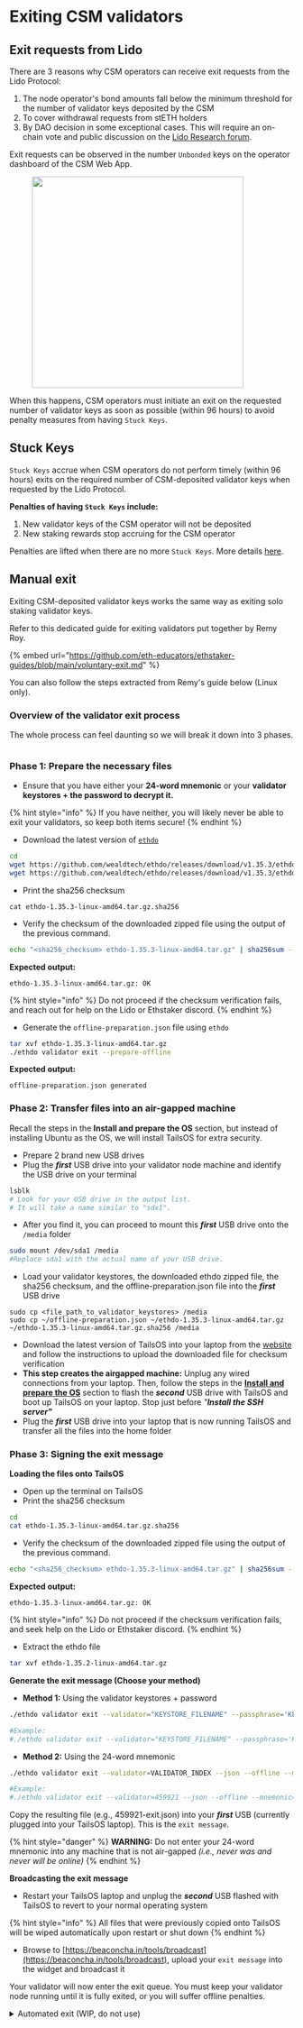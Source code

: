 # Exiting CSM validators

## Exit requests from Lido

There are 3 reasons why CSM operators can receive exit requests from the Lido Protocol:

1. The node operator's bond amounts fall below the minimum threshold for the number of validator keys deposited by the CSM
2. To cover withdrawal requests from stETH holders
3. By DAO decision in some exceptional cases. This will require an on-chain vote and public discussion on the [Lido Research forum](https://research.lido.fi/).

Exit requests can be observed in the number `Unbonded` keys on the operator dashboard of the CSM Web App.

<figure><img src="../../.gitbook/assets/Screenshot 2024-06-27 at 3.48.39 PM.png" alt="" width="375"><figcaption></figcaption></figure>

When this happens, CSM operators must initiate an exit on the requested number of validator keys as soon as possible (within 96 hours) to avoid penalty measures from having `Stuck Keys`.

## Stuck Keys

`Stuck Keys` accrue when CSM operators do not perform timely (within 96 hours) exits on the required number of CSM-deposited validator keys when requested by the Lido Protocol.&#x20;

**Penalties of having `Stuck Keys` include:**

1. New validator keys of the CSM operator will not be deposited&#x20;
2. New staking rewards stop accruing for the CSM operator

Penalties are lifted when there are no more `Stuck Keys`.  More details [here](https://operatorportal.lido.fi/modules/community-staking-module#block-0ed61a4c0a5a439bbb4be20e814b4e38).

## Manual exit

Exiting CSM-deposited validator keys works the same way as exiting solo staking validator keys.

Refer to this dedicated guide for exiting validators put together by Remy Roy.

{% embed url="https://github.com/eth-educators/ethstaker-guides/blob/main/voluntary-exit.md" %}

You can also follow the steps extracted from Remy's guide below (Linux only).

### Overview of the validator exit process

The whole process can feel daunting so we will break it down into 3 phases.

<figure><img src="../../.gitbook/assets/exitValidators.png" alt=""><figcaption></figcaption></figure>

### Phase 1: Prepare the necessary files

* Ensure that you have either your **24-word mnemonic** or your **validator keystores + the password to decrypt it.**&#x20;

{% hint style="info" %}
If you have neither, you will likely never be able to exit your validators, so keep both items secure!
{% endhint %}

* Download the latest version of [`ethdo`](https://github.com/wealdtech/ethdo/releases)&#x20;

```sh
cd
wget https://github.com/wealdtech/ethdo/releases/download/v1.35.3/ethdo-1.35.3-linux-amd64.tar.gz
wget https://github.com/wealdtech/ethdo/releases/download/v1.35.3/ethdo-1.35.3-linux-amd64.tar.gz.sha256
```

* Print the sha256 checksum

```
cat ethdo-1.35.3-linux-amd64.tar.gz.sha256
```

* Verify the checksum of the downloaded zipped file using the output of the previous command.

```sh
echo "<sha256_checksum> ethdo-1.35.3-linux-amd64.tar.gz" | sha256sum --check
```

**Expected output:**

```
ethdo-1.35.3-linux-amd64.tar.gz: OK
```

{% hint style="info" %}
Do not proceed if the checksum verification fails, and reach out for help on the Lido or Ethstaker discord.&#x20;
{% endhint %}

* Generate the `offline-preparation.json` file using `ethdo`

```sh
tar xvf ethdo-1.35.3-linux-amd64.tar.gz
./ethdo validator exit --prepare-offline
```

**Expected output:**

```
offline-preparation.json generated
```

### Phase 2: Transfer files into an air-gapped machine

Recall the steps in the **Install and prepare the OS** section, but instead of installing Ubuntu as the OS, we will install TailsOS for extra security.

* Prepare 2 brand new USB drives
* Plug the _**first**_ USB drive into your validator node machine and identify the USB drive on your terminal&#x20;

```sh
lsblk
# Look for your USB drive in the output list. 
# It will take a name similar to "sdx1". 
```

* After you find it, you can proceed to mount this _**first**_ USB drive onto the `/media` folder

```sh
sudo mount /dev/sda1 /media 
#Replace sda1 with the actual name of your USB drive.
```

* Load your validator keystores, the downloaded ethdo zipped file, the sha256 checksum, and the offline-preparation.json file into the _**first**_ USB drive

```
sudo cp <file_path_to_validator_keystores> /media
sudo cp ~/offline-preparation.json ~/ethdo-1.35.3-linux-amd64.tar.gz ~/ethdo-1.35.3-linux-amd64.tar.gz.sha256 /media
```

* Download the latest version of TailsOS into your laptop from the [website](https://tails.net/install/mac/index.en.html#download) and follow the instructions to upload the downloaded file for checksum verification
* **This step creates the airgapped machine:** Unplug any wired connections from your laptop. Then, follow the steps in the [**Install and prepare the OS**](../../linux-os-networking-and-security/install-and-prepare-the-os.md) section to flash the _**second**_ USB drive with TailsOS and boot up TailsOS on your laptop. Stop just before _"**Install the SSH server"**_
* Plug the _**first**_ USB drive into your laptop that is now running TailsOS and transfer all the files into the home folder

### Phase 3: Signing the exit message

**Loading the files onto TailsOS**

* Open up the terminal on TailsOS
* Print the sha256 checksum

```sh
cd
cat ethdo-1.35.3-linux-amd64.tar.gz.sha256
```

* Verify the checksum of the downloaded zipped file using the output of the previous command.

```sh
echo "<sha256_checksum> ethdo-1.35.3-linux-amd64.tar.gz" | sha256sum --check
```

**Expected output:**

```
ethdo-1.35.3-linux-amd64.tar.gz: OK
```

{% hint style="info" %}
Do not proceed if the checksum verification fails, and seek help on the Lido or Ethstaker discord.&#x20;
{% endhint %}

* Extract the ethdo file

```sh
tar xvf ethdo-1.35.2-linux-amd64.tar.gz
```

**Generate the exit message (Choose your method)**

* **Method 1:** Using the validator keystores + password

```sh
./ethdo validator exit --validator="KEYSTORE_FILENAME" --passphrase='KEYSTORE_PASSWORD' --json --offline > RESULTING_FILENAME

#Example:
#./ethdo validator exit --validator="KEYSTORE_FILENAME" --passphrase='KEYSTORE_PASSWORD' --json --offline > RESULTING_FILENAME
```

* **Method 2:** Using the 24-word mnemonic

```sh
./ethdo validator exit --validator=VALIDATOR_INDEX --json --offline --mnemonic="MNEMONIC" > RESULTING_FILENAME

#Example:
#./ethdo validator exit --validator=459921 --json --offline --mnemonic="silent hill auto ability front sting tunnel empower venture once wise local suffer repeat deny deliver hawk silk wedding random coil you town narrow" > 459921-exit.json
```

Copy the resulting file (e.g., 459921-exit.json) into your _**first**_ USB (currently plugged into your TailsOS laptop). This is the `exit message`.

{% hint style="danger" %}
**WARNING:** Do not enter your 24-word mnemonic into any machine that is not air-gapped _(i.e., never was and never will be online)_
{% endhint %}

**Broadcasting the exit message**

* Restart your TailsOS laptop and unplug the _**second**_ USB flashed with TailsOS to revert to your normal operating system

{% hint style="info" %}
All files that were previously copied onto TailsOS will be wiped automatically upon restart or shut down
{% endhint %}

* Browse to [https://beaconcha.in/tools/broadcast](https://beaconcha.in/tools/broadcast), upload your `exit message` into the widget and broadcast it

Your validator will now enter the exit queue. You must keep your validator node running until it is fully exited, or you will suffer offline penalties.

<details>

<summary>Automated exit (WIP, do not use)</summary>

Because exit requests need to be fulfilled within 96 hours, CSM operators can choose to run a service called the `validator-ejector` to automate this process.

#### Using the `validator-ejector` package

Download the [latest git repository](https://github.com/lidofinance/validator-ejector) of `validator-ejector`.

```sh
cd
git clone https://github.com/lidofinance/validator-ejector.git
cd validator-ejector
```

Create the environment file and open it up for editing.

```sh
sudo cp sample.env .env
sudo nano .env
```

Replace the following environment variables in the .env file with the details below.

```
EXECUTION_NODE=http://<Internal_IP_Address>:<RPC_Port>
CONSENSUS_NODE=http://<Internal_IP_Address>:<REST_Port>
LOCATOR_ADDRESS=0x1eDf09b5023DC86737b59dE68a8130De878984f5
STAKING_MODULE_ID=1
OPERATOR_ID=123

MESSAGES_LOCATION=messages
MESSAGES_PASSWORD=pass


```

</details>
